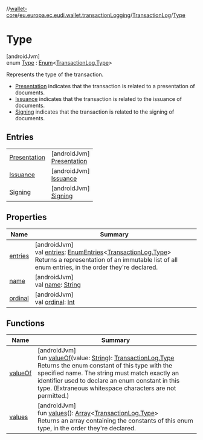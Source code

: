 //[wallet-core](../../../../index.md)/[eu.europa.ec.eudi.wallet.transactionLogging](../../index.md)/[TransactionLog](../index.md)/[Type](index.md)

# Type

[androidJvm]\
enum [Type](index.md) : [Enum](https://kotlinlang.org/api/latest/jvm/stdlib/kotlin-stdlib/kotlin/-enum/index.html)&lt;[TransactionLog.Type](index.md)&gt; 

Represents the type of the transaction.

- 
   [Presentation](-presentation/index.md) indicates that the transaction is related to a presentation of documents.
- 
   [Issuance](-issuance/index.md) indicates that the transaction is related to the issuance of documents.
- 
   [Signing](-signing/index.md) indicates that the transaction is related to the signing of documents.

## Entries

| | |
|---|---|
| [Presentation](-presentation/index.md) | [androidJvm]<br>[Presentation](-presentation/index.md) |
| [Issuance](-issuance/index.md) | [androidJvm]<br>[Issuance](-issuance/index.md) |
| [Signing](-signing/index.md) | [androidJvm]<br>[Signing](-signing/index.md) |

## Properties

| Name | Summary |
|---|---|
| [entries](entries.md) | [androidJvm]<br>val [entries](entries.md): [EnumEntries](https://kotlinlang.org/api/latest/jvm/stdlib/kotlin-stdlib/kotlin.enums/-enum-entries/index.html)&lt;[TransactionLog.Type](index.md)&gt;<br>Returns a representation of an immutable list of all enum entries, in the order they're declared. |
| [name](../../../eu.europa.ec.eudi.wallet.transfer.openId4vp/-jws-algorithm/-ed448/index.md#-372974862%2FProperties%2F1615067946) | [androidJvm]<br>val [name](../../../eu.europa.ec.eudi.wallet.transfer.openId4vp/-jws-algorithm/-ed448/index.md#-372974862%2FProperties%2F1615067946): [String](https://kotlinlang.org/api/latest/jvm/stdlib/kotlin-stdlib/kotlin/-string/index.html) |
| [ordinal](../../../eu.europa.ec.eudi.wallet.transfer.openId4vp/-jws-algorithm/-ed448/index.md#-739389684%2FProperties%2F1615067946) | [androidJvm]<br>val [ordinal](../../../eu.europa.ec.eudi.wallet.transfer.openId4vp/-jws-algorithm/-ed448/index.md#-739389684%2FProperties%2F1615067946): [Int](https://kotlinlang.org/api/latest/jvm/stdlib/kotlin-stdlib/kotlin/-int/index.html) |

## Functions

| Name | Summary |
|---|---|
| [valueOf](value-of.md) | [androidJvm]<br>fun [valueOf](value-of.md)(value: [String](https://kotlinlang.org/api/latest/jvm/stdlib/kotlin-stdlib/kotlin/-string/index.html)): [TransactionLog.Type](index.md)<br>Returns the enum constant of this type with the specified name. The string must match exactly an identifier used to declare an enum constant in this type. (Extraneous whitespace characters are not permitted.) |
| [values](values.md) | [androidJvm]<br>fun [values](values.md)(): [Array](https://kotlinlang.org/api/latest/jvm/stdlib/kotlin-stdlib/kotlin/-array/index.html)&lt;[TransactionLog.Type](index.md)&gt;<br>Returns an array containing the constants of this enum type, in the order they're declared. |
